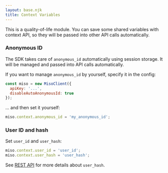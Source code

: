 ```yaml
---
layout: base.njk
title: Context Variables
---
```


This is a quality-of-life module. You can save some shared variables with context API, so they will be passed into other API calls automatically.

### Anonymous ID

The SDK takes care of `anonymous_id` automatically using session storage. It will be managed and passed into API calls automatically.

If you want to manage `anonymous_id` by yourself, specify it in the config:

```js
const miso = new MisoClient({
  apiKey: '...',
  disableAutoAnonymousId: true
});
```

... and then set it yourself:

```js
miso.context.anonymous_id = 'my_anonymous_id';
```

### User ID and hash
Set `user_id` and `user_hash`:

```js
miso.context.user_id = 'user_id';
miso.context.user_hash = 'user_hash';
```

See [REST API](https://api.askmiso.com/#operation/search_v1_search_search_post) for more details about `user_hash`.
